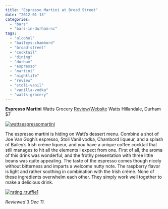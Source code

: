 ```yaml
---
title: "Espresso Martini at Broad Street"
date: "2012-01-13"
categories: 
  - "bars"
  - "bars-in-durham-nc"
tags: 
  - "alcohol"
  - "baileys-chambord"
  - "broad-street"
  - "cocktail"
  - "dining"
  - "durham"
  - "espresso"
  - "martini"
  - "nightlife"
  - "review"
  - "stoli-vanil"
  - "vanilla-vodka"
  - "watts-grocery"
---
```


**Espresso Martini** Watts Grocery [Review](http://www.thegourmez.com/2009/03/watts-grocery-and-listen-to-your-elders-reviews/)/[Website](http://www.wattsgrocery.com/) Watts Hillandale, Durham $7

[![](http://s3.amazonaws.com/thegourmez-wpmedia/2011/12/wattsespressomartini.jpg "wattsespressomartini")](http://s3.amazonaws.com/thegourmez-wpmedia/2011/12/wattsespressomartini.jpg)

The espresso martini is hiding on Watt’s dessert menu. Combine a shot of Joe Van Gogh’s espresso, Stoli Vanil vodka, Chambord liqueur, and a splash of Bailey’s Irish crème liqueur, and you have a unique coffee cocktail that still manages to hit all the elements I expect from one. First of all, the aroma of this drink was wonderful, and the frothy presentation with three little beans was quite appealing. The taste of the espresso comes though nicely without bitterness and imparts a welcome nutty note. The raspberry flavor is light and rather soothing in combination with the Irish crème. None of these ingredients overwhelm each other. They simply work well together to make a delicious drink.

[![](http://s3.amazonaws.com/thegourmez-wpmedia/2009/02/rating_truffle1.gif "rating_truffle1")](http://s3.amazonaws.com/thegourmez-wpmedia/2009/02/rating_truffle1.gif)

_Reviewed 3 Dec 11._
